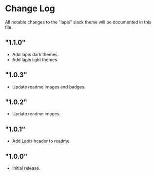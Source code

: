 # Change Log

All notable changes to the "lapis" slack theme will be documented in this file.

## "1.1.0"

- Add lapis dark themes.
- Add lapis light themes.

## "1.0.3"

- Update readme images and badges.

## "1.0.2"

- Update readme images.

## "1.0.1"

- Add Lapis header to readme.

## "1.0.0"

- Initial release.
